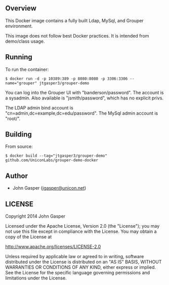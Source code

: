 ## Overview
This Docker image contains a fully built Ldap, MySql, and Grouper environment.

This image does not follow best Docker practices. It is intended from demo/class usage.

## Running

To run the container:

```
$ docker run -d -p 10389:389 -p 8080:8080 -p 3306:3306 --name="grouper" jtgasper3/grouper-demo
```

You can log into the Grouper UI with "banderson/password". The account is a sysadmin. Also available is "jsmith/password", which has no explicit privs.

The LDAP admin bind account is "cn=admin,dc=example,dc=edu/password". The MySql admin account is "root/<nopassword>".

## Building

From source:

```
$ docker build --tag="jtgasper3/grouper-demo" github.com/UniconLabs/grouper-demo-docker
```

## Author

  * John Gasper (<jgasper@unicon.net>)

## LICENSE

Copyright 2014 John Gasper

Licensed under the Apache License, Version 2.0 (the "License");
you may not use this file except in compliance with the License.
You may obtain a copy of the License at

  http://www.apache.org/licenses/LICENSE-2.0

Unless required by applicable law or agreed to in writing, software
distributed under the License is distributed on an "AS IS" BASIS,
WITHOUT WARRANTIES OR CONDITIONS OF ANY KIND, either express or implied.
See the License for the specific language governing permissions and
limitations under the License.
